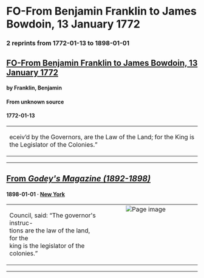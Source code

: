 
# FO-From Benjamin Franklin to James Bowdoin, 13 January 1772

### 2 reprints from 1772-01-13 to 1898-01-01

## [FO-From Benjamin Franklin to James Bowdoin, 13 January 1772](https://founders.archives.gov/documents/Franklin/01-19-02-0005)

#### by Franklin, Benjamin

#### From unknown source

#### 1772-01-13

<table style="width: 100%;"><tr><td style="width: 50%">

eceiv’d by the Governors, are the Law of the Land; for the King is the Legislator of the Colonies.”
</td></tr></table>

---

## [From _Godey's Magazine (1892-1898)_](https://archive.org/details/sim_godeys-magazine_1898-01_136_811/page/n35/mode/1up?view=theater)

#### 1898-01-01 &middot; [New York](http://dbpedia.org/resource/New_York_City)

<table style="width: 100%;"><tr><td style="width: 50%">

  
Council, said: “The governor&#x27;s instruc-  
tions are the law of the land, for the  
king is the legislator of the colonies.”
</td><td style="width: 50%; max-height: 75%; margin: auto; display: block;">
<img alt="Page image" src="https://iiif.archive.org/iiif/sim_godeys-magazine_1898-01_136_811&#0036;35/pct:15.806452,65.866388,35.483871,3.914405/600,/0/default.jpg"/>
</td>
</tr></table>

---

